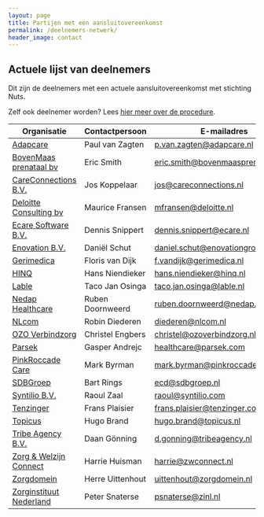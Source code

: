 ```yaml
---
layout: page
title: Partijen met een aansluitovereenkomst
permalink: /deelnemers-netwerk/
header_image: contact
---
```



## <a name="list"></a>Actuele lijst van deelnemers

Dit zijn de deelnemers met een actuele aansluitovereenkomst met stichting Nuts.

Zelf ook deelnemer worden? Lees [hier meer over de procedure](/aansluiten).

<table class="font-inter">
    <thead>
        <tr>
            <th>Organisatie</th>
            <th>Contactpersoon</th>
            <th>E-mailadres</th>
        </tr>
    </thead>
    <tbody>
        <tr>
            <td><a href="https://www.adapcare.nl">Adapcare</a></td>
            <td>Paul van Zagten</td>
            <td><a href="mailto:p.van.zagten@adapcare.nl">p.van.zagten@adapcare.nl</a></td>
        </tr>
        <tr>
            <td><a href="https://bovenmaasprenataal.com/">BovenMaas prenataal bv</a></td>
            <td>Eric Smith</td>
            <td><a href="mailto:eric.smith@bovenmaasprenataal.com">eric.smith@bovenmaasprenataal.com</a></td>
        </tr>
        <tr>
            <td><a href="https://www.careconnections.nl/">CareConnections B.V.</a></td>
            <td>Jos Koppelaar</td>
            <td><a href="mailto:jos@careconnections.nl">jos@careconnections.nl</a></td>
        </tr>
        <tr>
            <td><a href="https://www2.deloitte.com/nl/nl/services/consulting-deloitte.html">Deloitte Consulting bv</a></td>
            <td>Maurice Fransen</td>
            <td><a href="mailto:mfransen@deloitte.nl">mfransen@deloitte.nl</a></td>
        </tr>
        <tr>
            <td><a href="https://ecare.nl">Ecare Software B.V.</a></td>
            <td>Dennis Snippert</td>
            <td><a href="mailto:dennis.snippert@ecare.nl">dennis.snippert@ecare.nl</a></td>
        </tr>
        <tr>
            <td><a href="https://enovationgroup.com/nl/">Enovation B.V.</a></td>
            <td>Daniël Schut</td>
            <td><a href="mailto:daniel.schut@enovationgroup.com">daniel.schut@enovationgroup.com</a></td>
        </tr>
        <tr>
            <td><a href="https://www.gerimedica.nl">Gerimedica</a></td>
            <td>Floris van Dijk</td>
            <td><a href="mailto:f.vandijk@gerimedica.nl">f.vandijk@gerimedica.nl</a></td>
        </tr>
        <tr>
            <td><a href="https://hinq.nl/">HINQ</a></td>
            <td>Hans Niendieker</td>
            <td><a href="mailto:hans.niendieker@hinq.nl">hans.niendieker@hinq.nl</a></td>
        </tr>
        <tr>
            <td><a href="https://www.lable.nl">Lable</a></td>
            <td>Taco Jan Osinga</td>
            <td><a href="mailto:taco.jan.osinga@lable.nl">taco.jan.osinga@lable.nl</a></td>
        </tr>
        <tr>
            <td><a href="https://nedap-healthcare.com/">Nedap Healthcare</a></td>
            <td>Ruben Doornweerd</td>
            <td><a href="mailto:ruben.doornweerd@nedap.com">ruben.doornweerd@nedap.com</a></td>
        </tr>
        <tr>
            <td><a href="https://www.nlcom.nl/">NLcom</a></td>
            <td>Robin Diederen</td>
            <td><a href="mailto:diederen@nlcom.nl">diederen@nlcom.nl</a></td>
        </tr>
        <tr>
            <td><a href="https://www.ozoverbindzorg.nl/">OZO Verbindzorg</a></td>
            <td>Christel Engbers</td>
            <td><a href="mailto:christel@ozoverbindzorg.nl">christel@ozoverbindzorg.nl</a></td>
        </tr>
        <tr>
            <td><a href="https://parsek.com/">Parsek</a></td>
            <td>Gasper Andrejc</td>
            <td><a href="mailto:healthcare@parsek.com">healthcare@parsek.com</a></td>
        </tr>
        <tr>
            <td><a href="https://www.pinkroccade-healthcare.nl/">PinkRoccade Care</a></td>
            <td>Mark Byrman</td>
            <td><a href="mailto:mark.byrman@pinkroccade.nl">mark.byrman@pinkroccade.nl</a></td>
        </tr>
        <tr>
            <td><a href="https://www.sdbgroep.nl">SDBGroep</a></td>
            <td>Bart Rings</td>
            <td><a href="mailto:ecd@sdbgroep.nl">ecd@sdbgroep.nl</a></td>
        </tr>
         <tr>
            <td><a href="https://syntilio.com/nl">Syntilio B.V.</a></td>
            <td>Raoul Zaal</td>
            <td><a href="mailto:raoul@syntilio.com">raoul@syntilio.com</a></td>
        </tr>
        <tr>
            <td><a href="https://tenzinger.com/">Tenzinger</a></td>
            <td>Frans Plaisier</td>
            <td><a href="mailto:frans.plaisier@tenzinger.com">frans.plaisier@tenzinger.com</a></td>
        </tr>
         <tr>
            <td><a href="https://topicus.nl/sectoren/zorg">Topicus</a></td>
            <td>Hugo Brand</td>
            <td><a href="mailto:hugo.brand@topicus.nl">hugo.brand@topicus.nl</a></td>
        </tr>
        <tr>
            <td><a href="https://tribeagency.nl/">Tribe Agency B.V.</a></td>
            <td>Daan Gönning</td>
            <td><a href="mailto:d.gonning@tribeagency.nl">d.gonning@tribeagency.nl</a></td>
        </tr>
        <tr>
            <td><a href="https://www.zwconnect.nl/">Zorg & Welzijn Connect</a></td>
            <td>Harrie Huisman</td>
            <td><a href="mailto:harrie@zwconnect.nl">harrie@zwconnect.nl</a></td>
        </tr>
        <tr>
            <td><a href="https://zorgdomein.com/">Zorgdomein</a></td>
            <td>Herre Uittenhout</td>
            <td><a href="mailto:uittenhout@zorgdomein.nl">uittenhout@zorgdomein.nl</a></td>
        </tr>
        <tr>
            <td><a href="[https://www.zorginstituutnederland.nl/](https://www.zorginstituutnederland.nl/)/">Zorginstituut Nederland</a></td>
            <td>Peter Snaterse</td>
            <td><a href="mailto:">psnaterse@zinl.nl</a></td>
        </tr>
    </tbody>
</table>

